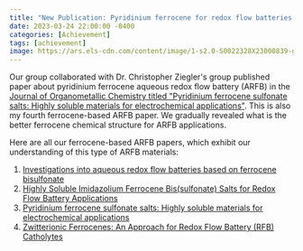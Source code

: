 ```yaml
---
title: "New Publication: Pyridinium ferrocene for redox flow batteries application"
date: 2023-03-24 22:00:00 -0400
categories: [Achievement]
tags: [achievement]
image: https://ars.els-cdn.com/content/image/1-s2.0-S0022328X23000839-ga1.jpg
---
```


Our group collaborated with Dr. Christopher Ziegler's group published paper about pyridinium ferrocene aqueous redox flow battery (ARFB) in the [Journal of Organometallic Chemistry titled "Pyridinium ferrocene sulfonate salts: Highly soluble materials for electrochemical applications"](https://doi.org/10.1016/j.jorganchem.2023.122695). This is also my fourth ferrocene-based ARFB paper. We gradually revealed what is the better ferrocene chemical structure for ARFB applications. 

Here are all our ferrocene-based ARFB papers, which exhibit our understanding of this type of ARFB materials: 
1. [Investigations into aqueous redox flow batteries based on ferrocene bisulfonate](https://pubs.acs.org/doi/10.1021/acsaem.0c02259)
2. [Highly Soluble Imidazolium Ferrocene Bis(sulfonate) Salts for Redox Flow Battery Applications](https://pubs.acs.org/doi/10.1021/acs.inorgchem.1c01473)
3. [Pyridinium ferrocene sulfonate salts: Highly soluble materials for electrochemical applications](https://doi.org/10.1016/j.jorganchem.2023.122695) 
4. [Zwitterionic Ferrocenes: An Approach for Redox Flow Battery (RFB) Catholytes](https://pubs.acs.org/doi/10.1021/acs.inorgchem.2c00722)

